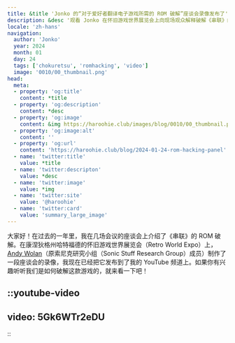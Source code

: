 ```yaml
---
title: &title 'Jonko 的“对于爱好者翻译电子游戏所需的 ROM 破解”座谈会录像发布了'
description: &desc '观看 Jonko 在怀旧游戏世界展览会上向现场观众解释破解《串联》的一些挑战'
locale: 'zh-hans'
navigation:
  author: 'Jonko'
  year: 2024
  month: 01
  day: 24
  tags: ['chokuretsu', 'romhacking', 'video']
  image: '0010/00_thumbnail.png'
head:
  meta:
  - property: 'og:title'
    content: *title
  - property: 'og:description'
    content: *desc
  - property: 'og:image'
    content: &img https://haroohie.club/images/blog/0010/00_thumbnail.png
  - property: 'og:image:alt'
    content: ''
  - property: 'og:url'
    content: 'https://haroohie.club/blog/2024-01-24-rom-hacking-panel'
  - name: 'twitter:title'
    value: *title
  - name: 'twitter:descripton'
    value: *desc
  - name: 'twitter:image'
    value: *img
  - name: 'twitter:site'
    value: '@haroohie'
  - name: 'twitter:card'
    value: 'summary_large_image'
---
```

大家好！在过去的一年里，我在几场会议的座谈会上介绍了《串联》的 ROM 破解。在康涅狄格州哈特福德的怀旧游戏世界展览会（Retro World Expo）上，[Andy Wolan](https://www.youtube.com/@andywolan)（原索尼克研究小组（Sonic Stuff Research Group）成员）制作了一段座谈会的录像，我现在已经把它发布到了我的 YouTube 频道上。如果你有兴趣听听我们是如何破解这款游戏的，就来看一下吧！

::youtube-video
----
video: 5Gk6WTr2eDU
----
::
